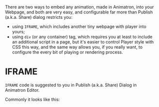 There are two ways to embed any animation, made in Animatron, into your Webpage, and both are very easy, and configurable far more than Publish (a.k.a. Share) dialog restricts you:

* using `IFRAME`, which includes another tiny webpage with player into yours;
* using `div` (or any container) tag, which requires you at least to include an additional script in a page, but it's easier to control Player style with CSS this way, and the same way allows you, if you really want, to configure the every bit of playing or rendering process.

# IFRAME

`IFRAME` code is suggested to you in Publish (a.k.a. Share) Dialog in Animatron Editor.

Commonly it looks like this:
